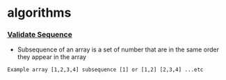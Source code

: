# algorithms

### [Validate Sequence](MohaZain/algorithms/ValidateSequence)
  - Subsequence of an array is a set of number that are in the same order they appear in the array
  ```
 Example array [1,2,3,4] subsequence [1] or [1,2] [2,3,4] ...etc
  ```
